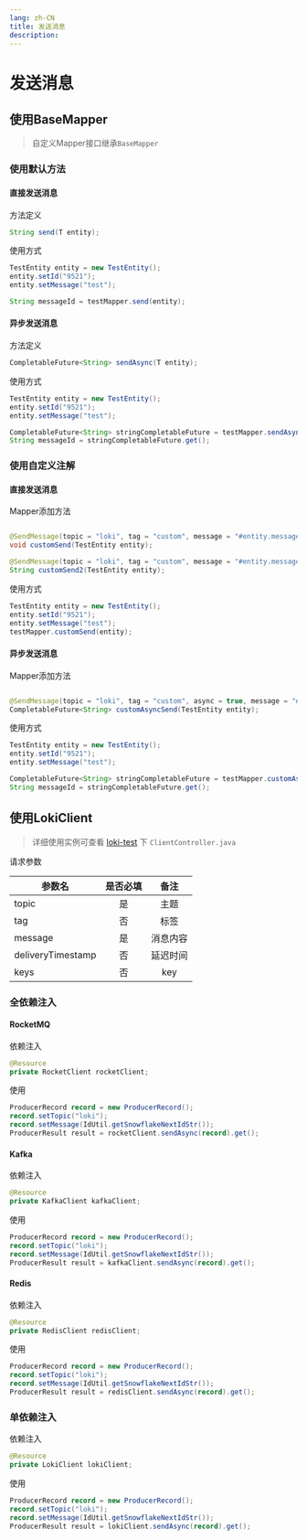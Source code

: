 ```yaml
---
lang: zh-CN
title: 发送消息
description: 
---
```


# 发送消息

## 使用BaseMapper

> 自定义Mapper接口继承`BaseMapper`

### 使用默认方法

#### 直接发送消息

方法定义

```java
String send(T entity);
```

使用方式

```java
TestEntity entity = new TestEntity();
entity.setId("9521");
entity.setMessage("test");

String messageId = testMapper.send(entity);
```

#### 异步发送消息

方法定义

```java
CompletableFuture<String> sendAsync(T entity);
```

使用方式

```java
TestEntity entity = new TestEntity();
entity.setId("9521");
entity.setMessage("test");

CompletableFuture<String> stringCompletableFuture = testMapper.sendAsync(entity);
String messageId = stringCompletableFuture.get();
```

### 使用自定义注解

#### 直接发送消息

Mapper添加方法

```java

@SendMessage(topic = "loki", tag = "custom", message = "#entity.message", messageKey = "#entity.id")
void customSend(TestEntity entity);

@SendMessage(topic = "loki", tag = "custom", message = "#entity.message", messageKey = "#entity.id")
String customSend2(TestEntity entity);
```

使用方式

```java
TestEntity entity = new TestEntity();
entity.setId("9521");
entity.setMessage("test");
testMapper.customSend(entity);
```

#### 异步发送消息

Mapper添加方法

```java

@SendMessage(topic = "loki", tag = "custom", async = true, message = "#entity.message", messageKey = "#entity.id")
CompletableFuture<String> customAsyncSend(TestEntity entity);
```

使用方式

```java
TestEntity entity = new TestEntity();
entity.setId("9521");
entity.setMessage("test");

CompletableFuture<String> stringCompletableFuture = testMapper.customAsyncSend(entity);
String messageId = stringCompletableFuture.get();
```

## 使用LokiClient

> 详细使用实例可查看 [loki-test](https://github.com/guoshiqiufeng/loki-test) 下 `ClientController.java`

请求参数

| 参数名               | 是否必填 |  备注  |   
|-------------------|:----:|:----:|
| topic             |  是   |  主题  |    
| tag               |  否   |  标签  |    
| message           |  是   | 消息内容 |    
| deliveryTimestamp |  否   | 延迟时间 |    
| keys              |  否   | key  |

### 全依赖注入

#### RocketMQ

依赖注入

```java
@Resource
private RocketClient rocketClient;
```

使用

```java
ProducerRecord record = new ProducerRecord();
record.setTopic("loki");
record.setMessage(IdUtil.getSnowflakeNextIdStr());
ProducerResult result = rocketClient.sendAsync(record).get();
```

#### Kafka

依赖注入

```java
@Resource
private KafkaClient kafkaClient;
```

使用

```java
ProducerRecord record = new ProducerRecord();
record.setTopic("loki");
record.setMessage(IdUtil.getSnowflakeNextIdStr());
ProducerResult result = kafkaClient.sendAsync(record).get();
```

#### Redis

依赖注入

```java
@Resource
private RedisClient redisClient;
```

使用

```java
ProducerRecord record = new ProducerRecord();
record.setTopic("loki");
record.setMessage(IdUtil.getSnowflakeNextIdStr());
ProducerResult result = redisClient.sendAsync(record).get();
```

### 单依赖注入
依赖注入
```java
@Resource
private LokiClient lokiClient;
```

使用

```java
ProducerRecord record = new ProducerRecord();
record.setTopic("loki");
record.setMessage(IdUtil.getSnowflakeNextIdStr());
ProducerResult result = lokiClient.sendAsync(record).get();
```
